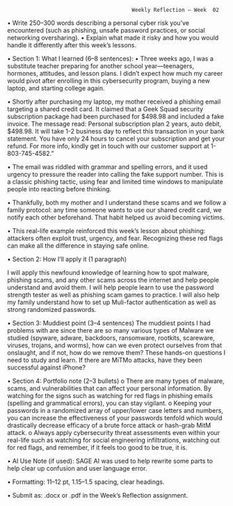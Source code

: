                                             Weekly Reflection — Week  02
•	Write 250–300 words describing a personal cyber risk you’ve encountered (such as phishing, unsafe password practices, or social networking oversharing).
•	Explain what made it risky and how you would handle it differently after this week’s lessons.

•	Section 1: What I learned (6–8 sentences): 
•	Three weeks ago, I was a substitute teacher preparing for another school year—teenagers, hormones, attitudes, and lesson plans. I didn’t expect how much my career would pivot after enrolling in this cybersecurity program, buying a new laptop, and starting college again.

•	Shortly after purchasing my laptop, my mother received a phishing email targeting a shared credit card. It claimed that a Geek Squad security subscription package had been purchased for $498.98 and included a fake invoice. The message read: Personal subscription plan 2 years, auto debit, $498.98. It will take 1-2 business day to reflect this transaction in your bank statement. You have only 24 hours to cancel your subscription and get your refund. For more info, kindly get in touch with our customer support at 1-803-745-4582.”

•	The email was riddled with grammar and spelling errors, and it used urgency to pressure the reader into calling the fake support number. This is a classic phishing tactic, using fear and limited time windows to manipulate people into reacting before thinking.

•	Thankfully, both my mother and I understand these scams and we follow a family protocol: any time someone wants to use our shared credit card, we notify each other beforehand. That habit helped us avoid becoming victims.

•	This real-life example reinforced this week’s lesson about phishing: attackers often exploit trust, urgency, and fear. Recognizing these red flags can make all the difference in staying safe online.


•	Section 2: How I’ll apply it (1 paragraph) 

I will apply this newfound knowledge of learning how to spot malware, phishing scams, and any other scams across
the internet and help people understand and avoid them. I will help people learn to use the password strength tester 
as well as phishing scam games to practice. I will also help my family understand how to set up Muli-factor authentication
as well as strong randomized passwords. 


•	Section 3: Muddiest point (3–4 sentences) The muddiest points I had problems with are since there are so
many various types of Malware we studied (spyware, adware, backdoors, ransomware, rootkits, scareware, viruses, 
trojans, and worms), how can we even protect ourselves from that onslaught, and if not, how do we remove them? 
These hands-on questions I need to study and learn. If there are MiTMo attacks, have they been successful against iPhone? 


•	Section 4: Portfolio note (2–3 bullets)
o	There are many types of malware, scams, and vulnerabilities that can affect your personal information. By watching for the signs such as watching for red flags in phishing emails (spelling and grammatical errors), you can stay vigilant. 
o	Keeping your passwords in a randomized array of upper/lower case letters and numbers, you can increase the effectiveness of your passwords tenfold which would drastically decrease efficacy of a brute force attack or hash-grab MitM attack. 
o	Always apply cybersecurity threat assessments even within your real-life such as watching for social engineering infiltrations, watching out for red flags, and remember, if it feels too good to be true, it is. 


•	AI Use Note (if used): SAGE AI was used to help rewrite some parts to help clear up confusion and user language error. 


•	Formatting: 11–12 pt, 1.15–1.5 spacing, clear headings.

•	Submit as: .docx or .pdf in the Week’s Reflection assignment.




